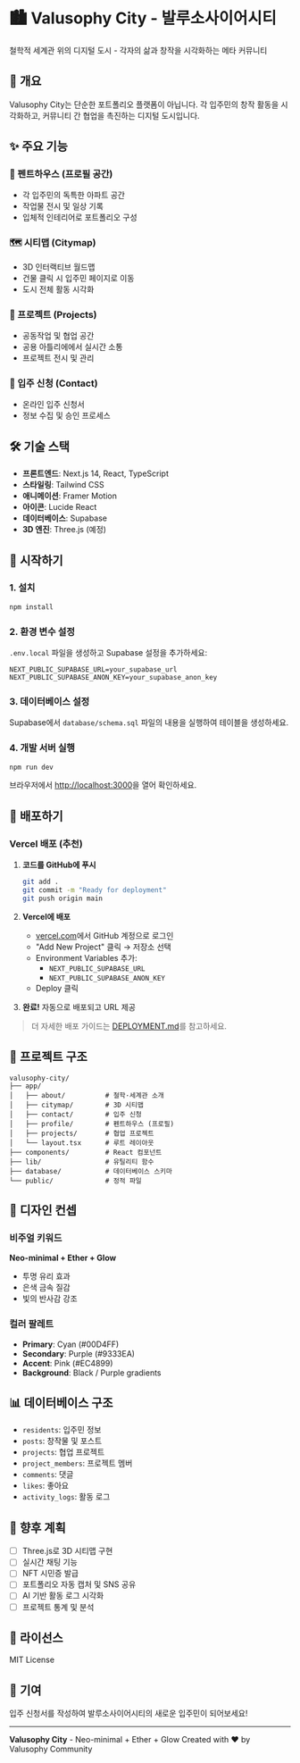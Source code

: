 # 🏙️ Valusophy City - 발루소사이어시티

철학적 세계관 위의 디지털 도시 - 각자의 삶과 창작을 시각화하는 메타 커뮤니티

## 🌟 개요

Valusophy City는 단순한 포트폴리오 플랫폼이 아닙니다. 각 입주민의 창작 활동을 시각화하고, 커뮤니티 간 협업을 촉진하는 디지털 도시입니다.

## ✨ 주요 기능

### 🏢 펜트하우스 (프로필 공간)
- 각 입주민의 독특한 아파트 공간
- 작업물 전시 및 일상 기록
- 입체적 인테리어로 포트폴리오 구성

### 🗺️ 시티맵 (Citymap)
- 3D 인터랙티브 월드맵
- 건물 클릭 시 입주민 페이지로 이동
- 도시 전체 활동 시각화

### 👥 프로젝트 (Projects)
- 공동작업 및 협업 공간
- 공용 아틀리에에서 실시간 소통
- 프로젝트 전시 및 관리

### 📝 입주 신청 (Contact)
- 온라인 입주 신청서
- 정보 수집 및 승인 프로세스

## 🛠️ 기술 스택

- **프론트엔드**: Next.js 14, React, TypeScript
- **스타일링**: Tailwind CSS
- **애니메이션**: Framer Motion
- **아이콘**: Lucide React
- **데이터베이스**: Supabase
- **3D 엔진**: Three.js (예정)

## 🚀 시작하기

### 1. 설치

```bash
npm install
```

### 2. 환경 변수 설정

`.env.local` 파일을 생성하고 Supabase 설정을 추가하세요:

```env
NEXT_PUBLIC_SUPABASE_URL=your_supabase_url
NEXT_PUBLIC_SUPABASE_ANON_KEY=your_supabase_anon_key
```

### 3. 데이터베이스 설정

Supabase에서 `database/schema.sql` 파일의 내용을 실행하여 테이블을 생성하세요.

### 4. 개발 서버 실행

```bash
npm run dev
```

브라우저에서 [http://localhost:3000](http://localhost:3000)을 열어 확인하세요.

## 🚢 배포하기

### Vercel 배포 (추천)

1. **코드를 GitHub에 푸시**
   ```bash
   git add .
   git commit -m "Ready for deployment"
   git push origin main
   ```

2. **Vercel에 배포**
   - [vercel.com](https://vercel.com)에서 GitHub 계정으로 로그인
   - "Add New Project" 클릭 → 저장소 선택
   - Environment Variables 추가:
     - `NEXT_PUBLIC_SUPABASE_URL`
     - `NEXT_PUBLIC_SUPABASE_ANON_KEY`
   - Deploy 클릭

3. **완료!** 자동으로 배포되고 URL 제공

> 더 자세한 배포 가이드는 [DEPLOYMENT.md](./DEPLOYMENT.md)를 참고하세요.

## 📁 프로젝트 구조

```
valusophy-city/
├── app/
│   ├── about/          # 철학·세계관 소개
│   ├── citymap/        # 3D 시티맵
│   ├── contact/        # 입주 신청
│   ├── profile/        # 펜트하우스 (프로필)
│   ├── projects/       # 협업 프로젝트
│   └── layout.tsx      # 루트 레이아웃
├── components/         # React 컴포넌트
├── lib/                # 유틸리티 함수
├── database/           # 데이터베이스 스키마
└── public/             # 정적 파일
```

## 🎨 디자인 컨셉

### 비주얼 키워드
**Neo-minimal + Ether + Glow**
- 투명 유리 효과
- 은색 금속 질감
- 빛의 반사감 강조

### 컬러 팔레트
- **Primary**: Cyan (#00D4FF)
- **Secondary**: Purple (#9333EA)
- **Accent**: Pink (#EC4899)
- **Background**: Black / Purple gradients

## 📊 데이터베이스 구조

- `residents`: 입주민 정보
- `posts`: 창작물 및 포스트
- `projects`: 협업 프로젝트
- `project_members`: 프로젝트 멤버
- `comments`: 댓글
- `likes`: 좋아요
- `activity_logs`: 활동 로그

## 🔮 향후 계획

- [ ] Three.js로 3D 시티맵 구현
- [ ] 실시간 채팅 기능
- [ ] NFT 시민증 발급
- [ ] 포트폴리오 자동 캡처 및 SNS 공유
- [ ] AI 기반 활동 로그 시각화
- [ ] 프로젝트 통계 및 분석

## 📝 라이선스

MIT License

## 👥 기여

입주 신청서를 작성하여 발루소사이어시티의 새로운 입주민이 되어보세요!

---

**Valusophy City** - Neo-minimal + Ether + Glow
Created with ❤️ by Valusophy Community
